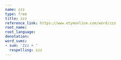 ```yaml
---
name: zzz
type: free
title: zzz
reference_link: https://www.etymonline.com/word/zzz
root_name: 
root_language: 
denotation: 
word_sums:
- sum: 'Zzz + '
  respelling: zzz
---
```

